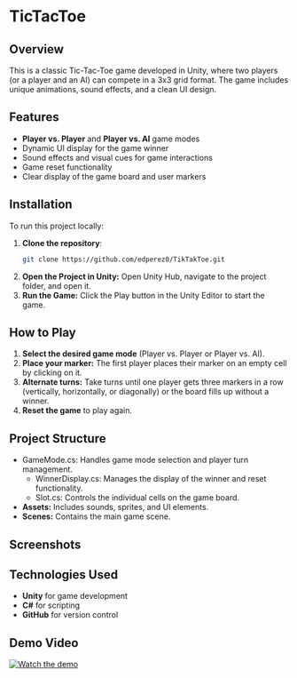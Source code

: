 # TicTacToe

## Overview
This is a classic Tic-Tac-Toe game developed in Unity, where two players (or a player and an AI) can compete in a 3x3 grid format. The game includes unique animations, sound effects, and a clean UI design.

## Features
- **Player vs. Player** and **Player vs. AI** game modes
- Dynamic UI display for the game winner
- Sound effects and visual cues for game interactions
- Game reset functionality
- Clear display of the game board and user markers

## Installation
To run this project locally:

1. **Clone the repository**:
   ```bash
   git clone https://github.com/edperez0/TikTakToe.git

2. **Open the Project in Unity:** Open Unity Hub, navigate to the project folder, and open it.
3. **Run the Game:** Click the Play button in the Unity Editor to start the game.

## How to Play
1. **Select the desired game mode** (Player vs. Player or Player vs. AI).
2. **Place your marker:** The first player places their marker on an empty cell by clicking on it.
3. **Alternate turns:** Take turns until one player gets three markers in a row (vertically, horizontally, or diagonally) or the board fills up without a winner.
4. **Reset the game** to play again.

## Project Structure
-  GameMode.cs: Handles game mode selection and player turn management.
   - WinnerDisplay.cs: Manages the display of the winner and reset functionality.
   - Slot.cs: Controls the individual cells on the game board.
- **Assets:** Includes sounds, sprites, and UI elements.
- **Scenes:** Contains the main game scene.

## Screenshots

## Technologies Used
- **Unity** for game development
- **C#** for scripting
- **GitHub** for version control

## Demo Video
[![Watch the demo](http://img.youtube.com/vi/a0P9v12r4VQ/0.jpg)](https://youtube.com/shorts/a0P9v12r4VQ?feature=share)
